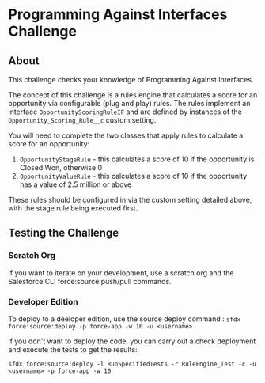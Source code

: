 # Programming Against Interfaces Challenge

## About

This challenge checks your knowledge of Programming Against Interfaces.

The concept of this challenge is a rules engine that calculates a score
for an opportunity via configurable (plug and play) rules.  The rules implement an interface `OpportunityScoringRuleIF` and are defined by instances of the `Opportunity_Scoring_Rule__c` custom setting.

You will need to complete the two classes that apply rules to calculate a score for an opportunity:

1. `OpportunityStageRule` - this calculates a score of 10 if the opportunity is Closed Won, otherwise 0
1. `OpportunityValueRule` - this calculates a score of 10 if the opportunity has a value of 2.5 million or above

These rules should be configured in via the custom setting detailed above, with the stage rule being executed first.

## Testing the Challenge

### Scratch Org
If you want to iterate on your development, use a scratch org and the Salesforce CLI force:source:push/pull commands.

### Developer Edition
To deploy to a deeloper edition, use the source deploy command :
`sfdx force:source:deploy -p force-app -w 10 -u <username>`

if you don't want to deploy the code, you can carry out a check deployment and execute the tests to get the results:

`sfdx force:source:deploy -l RunSpecifiedTests -r RuleEngine_Test -c -u <username> -p force-app -w 10 `


